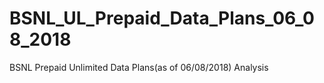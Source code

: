 # BSNL_UL_Prepaid_Data_Plans_06_08_2018
BSNL Prepaid Unlimited Data Plans(as of 06/08/2018) Analysis
